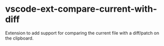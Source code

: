 # vscode-ext-compare-current-with-diff
Extension to add support for comparing the current file with a diff/patch on the clipboard.
